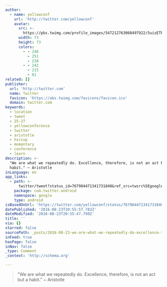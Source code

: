 ```yaml
---
author:
  - name: yellowconf
    url: 'http://twitter.com/yellowconf'
    avatar:
      src: >-
        https://pbs.twimg.com/profile_images/547212763068497922/5uisETbs_bigger.jpeg
      width: 73
      height: 73
      colors:
        - - 246
          - 251
          - 238
        - - 242
          - 215
          - 61
related: []
publisher:
  url: 'http://twitter.com'
  name: Twitter
  favicon: 'https://abs.twimg.com/favicons/favicon.ico'
  domain: twitter.com
keywords:
  - location
  - tweet
  - 25-27
  - yellowconference
  - twitter
  - aristotle
  - hiccup
  - momentary
  - conference
  - learn
description: >-
  "We are what we repeatedly do. Excellence, therefore, is not an act but a
  habit." ~ Aristotle
inLanguage: en
app_links:
  - path: >-
      twitter/tweet?status_id=767984471341731840&ref_src=twsrc%5Egoogle%7Ctwcamp%5Eandroidseo%7Ctwgr%5Estatus%7Ctwterm%5E767984471341731840
    package: com.twitter.android
    namespace: google
    type: android
isBasedOnUrl: 'https://twitter.com/yellowconf/status/767984471341731840'
datePublished: '2016-08-23T20:55:57.783Z'
dateModified: '2016-08-23T20:55:47.799Z'
title: ''
via: {}
starred: false
sourcePath: _posts/2016-08-23-we-are-what-we-repeatedly-do-excellence-therefore-is-not.md
inFeed: true
hasPage: false
inNav: false
_type: Comment
_context: 'http://schema.org'

---
```

> "We are what we repeatedly do. Excellence, therefore, is not an act but a habit." ~ Aristotle
